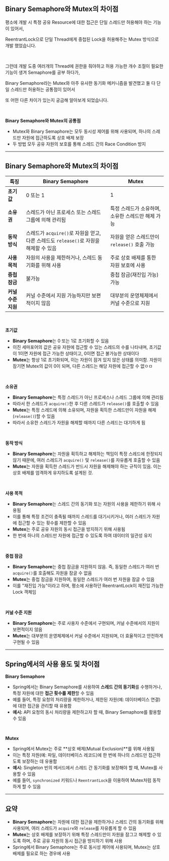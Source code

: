 ## Binary Semaphore와 Mutex의 차이점

평소에 개발 시 특정 공유 Resource에 대한 접근은 단일 스레드만 허용해야 하는 기능이 있어서,

ReentrantLock으로 단일 Thread에게 중첩된 Lock을 허용해주는 Mutex 방식으로 개발 했었습니다.

<br>

그런데 개발 도중 여러개의 Thread에 권한을 줘야하고 허용 가능한 개수 조절이 필요한 기능이 생겨 Semaphore를 공부 하다가,

Binary Semaphore라는 Mutex와 아주 유사한 동기화 메커니즘을 발견했고 둘 다 단일 스레드만 허용하는 공통점이 있어서

또 어떤 다른 차이가 있는지 궁금해 알아보게 되었습니다.

<br>

**Binary Semaphore와 Mutex의 공통점**

- Mutex와 Binary Semaphore는 모두 동시성 제어를 위해 사용되며, 하나의 스레드만 자원에 접근하도록 상호 배제 보장
- 두 방법 모두 공유 자원의 보호를 통해 스레드 간의 Race Condition 방지

---

## Binary Semaphore와 Mutex의 차이점


| **특징**               | **Binary Semaphore**                               | **Mutex**                                    |
|------------------------|--------------------------------------------------|----------------------------------------------|
| **초기값**             | 0 또는 1                                         | 1                                             |
| **소유권**             | 스레드가 아닌 프로세스 또는 스레드 그룹에 의해 관리됨 | 특정 스레드가 소유하며, 소유한 스레드만 해제 가능 |
| **동작 방식**          | 스레드가 `acquire()`로 자원을 얻고, 다른 스레드도 `release()`로 자원을 해제할 수 있음 | 자원을 얻은 스레드만이 `release()` 호출 가능 |
| **사용 목적**          | 자원의 사용을 제한하거나, 스레드 동기화를 위해 사용 | 주로 상호 배제를 통한 자원 보호에 사용     |
| **중첩 잠금**          | 불가능                                            | 중첩 잠금(재진입 가능) 가능                   |
| **커널 수준 지원**     | 커널 수준에서 지원 가능하지만 보편적이지 않음      | 대부분의 운영체제에서 커널 수준으로 지원       |

<br>

**초기값**
- **Binary Semaphore**는 0 또는 1로 초기화할 수 있음
- 이진 세마포어의 값은 공유 자원에 접근할 수 있는 스레드의 수를 나타내며, 초기값이 1이면 자원에 접근 가능한 상태이고, 0이면 접근 불가능한 상태이다
- **Mutex**는 항상 1로 초기화되며, 이는 자원이 잠겨 있지 않은 상태를 의미함. 자원이 잠기면 Mutex의 값이 0이 되며, 다른 스레드는 해당 자원에 접근할 수 없ㅇㅁ

<br>

**소유권**
- **Binary Semaphore**는 특정 스레드가 아닌 프로세스나 스레드 그룹에 의해 관리됨
- 따라서 한 스레드가 `acquire()`한 후 다른 스레드가 `release()`를 호출할 수 있음
- **Mutex**는 특정 스레드에 의해 소유되며, 자원을 획득한 스레드만이 자원을 해제(`release()`)할 수 있음
- 따라서 소유한 스레드가 자원을 해제할 때까지 다른 스레드는 대기하게 됨

<br>

**동작 방식**
- **Binary Semaphore**는 자원을 획득하고 해제하는 책임이 특정 스레드에 한정되지 않기 때문에, 여러 스레드가 `acquire()` 및 `release()`를 자유롭게 호출할 수 있음
- **Mutex**는 자원을 획득한 스레드가 반드시 자원을 해제해야 하는 규칙이 있음. 이는 상호 배제를 엄격하게 유지하도록 설계된 것.

<br>

**사용 목적**
- **Binary Semaphore**는 스레드 간의 동기화 또는 자원의 사용을 제한하기 위해 사용됨
- 이를 통해 특정 조건이 충족될 때까지 스레드를 대기시키거나, 여러 스레드가 자원에 접근할 수 있는 횟수를 제한할 수 있음
- **Mutex**는 주로 공유 자원의 동시 접근을 방지하기 위해 사용됨
- 한 번에 하나의 스레드만 자원에 접근할 수 있도록 하여 데이터의 일관성 유지

<br>

**중첩 잠금**
- **Binary Semaphore**는 중첩 잠금을 지원하지 않음. 즉, 동일한 스레드가 여러 번 `acquire()`를 호출해도 자원을 잠글 수 없음
- **Mutex**는 중첩 잠금을 지원하여, 동일한 스레드가 여러 번 자원을 잠글 수 있음
- 이를 "재진입 가능"이라고 하며, 평소에 사용하던 ReentrantLock이 재진입 가능한 Lock 객체임

<br>

**커널 수준 지원**
- **Binary Semaphore**는 주로 사용자 수준에서 구현되며, 커널 수준에서의 지원이 보편적이지 않음
- **Mutex**는 대부분의 운영체제에서 커널 수준에서 지원되며, 더 효율적이고 안전하게 구현될 수 있음

---

## Spring에서의 사용 용도 및 차이점

**Binary Semaphore**
- Spring에서는 Binary Semaphore를 사용하여 **스레드 간의 동기화**를 수행하거나, 특정 자원에 대한 **접근 횟수를 제한**할 수 있음
- 예를 들어, 특정 요청의 처리량을 제한하거나, 제한된 자원(예: 데이터베이스 연결)에 대한 접근을 관리할 때 유용함
- **예시:** API 요청의 동시 처리량을 제한하고자 할 때, Binary Semaphore를 활용할 수 있음

<br>

**Mutex**
- Spring에서 Mutex는 주로 **상호 배제(Mutual Exclusion)**를 위해 사용됨
- 이는 특정 자원(예: 파일, 데이터베이스 레코드)에 한 번에 하나의 스레드만 접근하도록 보장하는 데 유용함
- **예시:** Singleton 빈의 메서드에서 스레드 간 동기화를 보장해야 할 때, Mutex를 사용할 수 있음
- 예를 들어, `synchronized` 키워드나 `ReentrantLock`을 이용하여 Mutex처럼 동작하게 할 수 있음

---

## 요약

- **Binary Semaphore**는 자원에 대한 접근을 제한하거나 스레드 간의 동기화를 위해 사용되며, 여러 스레드가 `acquire`와 `release`를 자유롭게 할 수 있음
- **Mutex**는 상호 배제를 보장하기 위해 특정 스레드만이 자원을 잠그고 해제할 수 있도록 하며, 주로 공유 자원의 동시 접근을 방지하기 위해 사용
- Spring에서 Binary Semaphore는 주로 동시성 제어에 사용되며, Mutex는 상호 배제를 필요로 하는 경우에 사용
